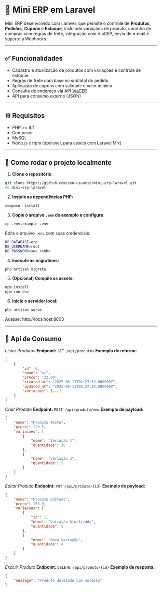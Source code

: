 # 🧾 Mini ERP em Laravel

Mini ERP desenvolvido com Laravel, que permite o controle de **Produtos**, **Pedidos**, **Cupons** e **Estoque**, incluindo variações de produto, carrinho de compras com regras de frete, integração com ViaCEP, envio de e-mail e suporte a Webhooks.

---

## ✅ Funcionalidades

-   Cadastro e atualização de produtos com variações e controle de estoque
-   Regras de frete com base no subtotal do pedido
-   Aplicação de cupons com validade e valor mínimo
-   Consulta de endereço via API [ViaCEP](https://viacep.com.br/)
-   API para consumo externo (JSON)

---

## ⚙️ Requisitos

-   PHP >= 8.1
-   Composer
-   MySQL
-   Node.js e npm (opcional, para assets com Laravel Mix)

---

## 🚀 Como rodar o projeto localmente

1. **Clone o repositório:**

```bash
git clone https://github.com/seu-usuario/mini-erp-laravel.git
cd mini-erp-laravel
```

2. **Instale as dependências PHP:**

```bash
composer install
```

3. **Copie o arquivo `.env` de exemplo e configure:**

```bash
cp .env.example .env
```

Edite o arquivo `.env` com suas credenciais:

```bash
DB_DATABASE=erp
DB_USERNAME=root
DB_PASSWORD=sua_senha
```

4. **Execute as migrations:**

```bash
php artisan migrate
```

5. **(Opcional) Compile os assets:**

```bash
npm install
npm run dev
```

6. **Inicie o servidor local:**

```bash
php artisan serve
```

Acesse: http://localhost:8000

---

## 🔗 Api de Consumo

_Listar Produtos_
**Endpoint:** `GET /api/produtos`
**Exemplo de retorno:**

```json
[
    {
        "id": 6,
        "nome": "oi",
        "preco": "22.00",
        "created_at": "2025-06-11T02:27:39.000000Z",
        "updated_at": "2025-06-11T02:27:39.000000Z",
        "variacoes": [...]
    }
]
```

_Criar Produto_
**Endpoint:** `POST /api/produto/new`
**Exemplo de payload:**

```json
{
    "nome": "Produto Teste",
    "preco": 120.5,
    "variacoes": [
        {
            "nome": "Variação 1",
            "quantidade": 10
        },
        {
            "nome": "Variação 2",
            "quantidade": 5
        }
    ]
}
```

_Editar Produto_
**Endpoint:** `PUT /api/produto/{id}`
**Exemplo de payload:**

```json
{
    "nome": "Produto Editado",
    "preco": 150.0,
    "variacoes": [
        {
            "id": 1,
            "nome": "Variação Atualizada",
            "quantidade": 8
        },
        {
            "nome": "Nova Variação",
            "quantidade": 4
        }
    ]
}
```

_Excluir Produto_
**Endpoint:** `DELETE /api/produto/{id}`
**Exemplo de resposta:**

```json
{
    "message": "Produto deletado com sucesso"
}
```
